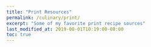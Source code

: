 ```yaml
---
title: "Print Resources"
permalink: /culinary/print/
excerpt: "Some of my favorite print recipe sources"
last_modified_at: 2019-08-01T10:19:00-08:00
toc: true
---
```





